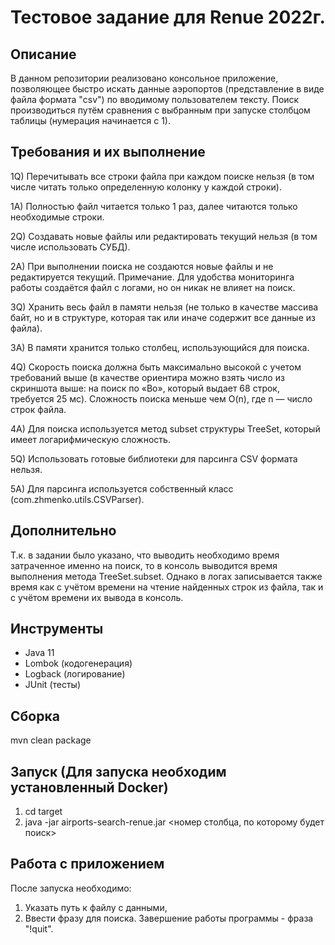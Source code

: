 # Тестовое задание для Renue 2022г.
## Описание
В данном репозитории реализовано консольное приложение, позволяющее быстро искать
данные аэропортов (представление в виде файла формата "csv") по вводимому пользователем тексту. Поиск производиться путём сравнения с выбранным при запуске столбцом таблицы (нумерация начинается с 1).

## Требования и их выполнение
1Q) Перечитывать все строки файла при каждом поиске нельзя (в том числе читать только определенную колонку у каждой строки).

1A) Полностью файл читается только 1 раз, далее читаются только необходимые строки.

2Q) Создавать новые файлы или редактировать текущий нельзя (в том числе использовать СУБД).

2A) При выполнении поиска не создаются новые файлы и не редактируется текущий.
Примечание. Для удобства мониторинга работы создаётся файл с логами, но он никак не влияет на поиск.

3Q) Хранить весь файл в памяти нельзя (не только в качестве массива байт, но и в структуре, которая так или иначе содержит все данные из файла).

3A) В памяти хранится только столбец, использующийся для поиска.

4Q) Скорость поиска должна быть максимально высокой с учетом требований выше (в качестве ориентира можно взять число из скриншота выше: на поиск по «Bo», который выдает 68 строк, требуется 25 мс).
Сложность поиска меньше чем O(n), где n — число строк файла.

4A) Для поиска используется метод subset структуры TreeSet, который имеет логарифмическую сложность.

5Q) Использовать готовые библиотеки для парсинга CSV формата нельзя.

5A) Для парсинга используется собственный класс (com.zhmenko.utils.CSVParser).
## Дополнительно
Т.к. в задании было указано, что выводить необходимо время затраченное именно на поиск, то в консоль выводится время выполнения метода TreeSet.subset. Однако в логах записывается также время как с учётом времени на чтение найденных строк из файла, так и с учётом времени их вывода в консоль.
## Инструменты
- Java 11
- Lombok  (кодогенерация)
- Logback (логирование)
- JUnit (тесты)
## Сборка
mvn clean package
## Запуск (Для запуска необходим установленный Docker)
1) cd target
2) java -jar airports-search-renue.jar <номер столбца, по которому будет поиск>
## Работа с приложением
После запуска необходимо:
1) Указать путь к файлу с данными,
2) Ввести фразу для поиска.
Завершение работы программы - фраза "!quit".

